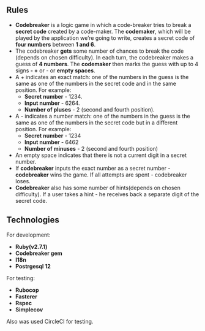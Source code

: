## Rules
- **Codebreaker** is a logic game in which a code-breaker tries to break a **secret code** created by a code-maker. The **codemaker**, which will be played by the application we’re going to write, creates a secret code of **four numbers** between **1 and 6**.
- The codebreaker **gets** some number of chances to break the code (depends on chosen difficulty). In each turn, the codebreaker makes a guess of **4 numbers**. The **codemaker** then marks the guess with up to 4 signs **- +** or - or **empty spaces**.
- A + indicates an exact match: one of the numbers in the guess is the same as one of the numbers in the secret code and in the same position. For example:
  - **Secret number** - 1234.
  - **Input number** - 6264.
  - **Number of pluses** - 2 (second and fourth position).
- A - indicates a number match: one of the numbers in the guess is the same as one of the numbers in the secret code but in a different position. For example:
  - **Secret number** - 1234
  - **Input number** - 6462
  - **Number of minuses** - 2 (second and fourth position)
- An empty space indicates that there is not a current digit in a secret number.
- If **codebreaker** inputs the exact number as a secret number - **codebreaker** wins the game. If all attempts are spent - codebreaker loses.
- **Codebreaker** also has some number of hints(depends on chosen difficulty). If a user takes a hint - he receives back a separate digit of the secret code.
## Technologies
For development:
- **Ruby(v2.7.1)**
- **Codebreaker gem**
- **I18n**
- **Postrgesql 12**

For testing:
- **Rubocop**
- **Fasterer**
- **Rspec**
- **Simplecov**

Also was used CircleCI for testing.
